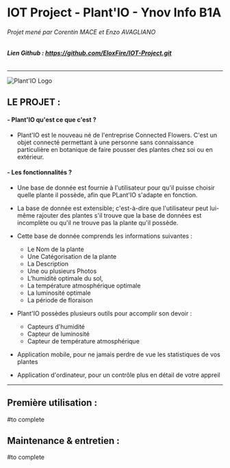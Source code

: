 # **IOT Project - Plant'IO - Ynov Info B1A**

###### Projet mené par Corentin MACE et Enzo AVAGLIANO
###### **Lien Github : https://github.com/EloxFire/IOT-Project.git**
---


![Plant'IO Logo](https://cdn.discordapp.com/attachments/531527773680959509/571345410157969430/800x200github_page.png)

## **LE PROJET :**

#### - Plant'IO qu'est ce que c'est ?

  - Plant'IO est le nouveau né de l'entreprise Connected Flowers. C'est un objet connecté permettant à une personne sans connaissance particulière en botanique de faire pousser des plantes chez soi ou en extérieur.


#### - Les fonctionnalités ?
  - Une base de donnée est fournie à l'utilisateur pour qu'il puisse choisir quelle plante il possède, afin que PLant'IO s'adapte en fonction.

  - La base de donnée est extensible; c'est-à-dire que l'utilisateur peut lui-même rajouter des plantes s'il trouve que la base de données est incomplète ou qu'il ne trouve pas la plante qu'il possède.

  - Cette base de donnée comprends les informations suivantes :
    - Le Nom de la plante
    - Une Catégorisation de la plante
    - La Description
    - Une ou plusieurs Photos
    - L’humidité optimale du sol,
    - La température atmosphérique optimale
    - La luminosité optimale
    - La période de floraison

  - Plant'IO possèdes plusieurs outils pour accomplir son devoir :
    - Capteurs d'humidité
    - Capteur de luminosité
    - Capteur de température atmosphérique


  - Application mobile, pour ne jamais perdre de vue les statistiques de vos plantes

  - Application d'ordinateur, pour un contrôle plus en détail de votre appreil

  ---

## **Première utilisation :**
#to complete

## **Maintenance & entretien :**
#to complete
